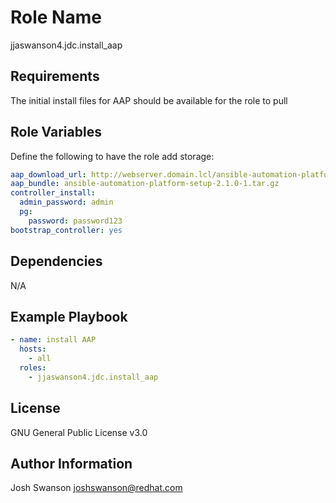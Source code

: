 Role Name
=========

jjaswanson4.jdc.install_aap

Requirements
------------

The initial install files for AAP should be available for the role to pull

Role Variables
--------------

Define the following to have the role add storage:
```yaml
aap_download_url: http://webserver.domain.lcl/ansible-automation-platform-setup-2.1.0-1.tar.gz
aap_bundle: ansible-automation-platform-setup-2.1.0-1.tar.gz
controller_install:
  admin_password: admin
  pg:
    password: password123
bootstrap_controller: yes
```

Dependencies
------------

N/A

Example Playbook
----------------

```yaml
- name: install AAP
  hosts:
    - all
  roles:
    - jjaswanson4.jdc.install_aap
```

License
-------

GNU General Public License v3.0

Author Information
------------------

Josh Swanson <joshswanson@redhat.com>